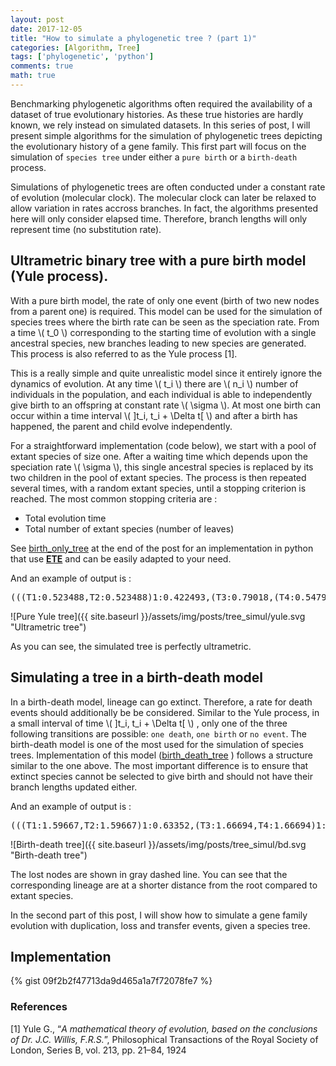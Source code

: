 ```yaml
---
layout: post
date: 2017-12-05
title: "How to simulate a phylogenetic tree ? (part 1)"
categories: [Algorithm, Tree]
tags: ['phylogenetic', 'python']
comments: true
math: true
---
```


Benchmarking phylogenetic algorithms often required the availability of a dataset of true evolutionary histories. As these true histories are hardly known, we rely instead on simulated datasets. In this series of post, I will present simple algorithms for the simulation of phylogenetic trees depicting the evolutionary history of a gene family. This first part will focus on the simulation of `species tree` under either a `pure birth` or a `birth-death` process.

Simulations of phylogenetic trees are often conducted under a constant rate of evolution (molecular clock). The molecular clock can later be relaxed to allow variation in rates accross branches. In fact, the algorithms presented here will only consider elapsed time. Therefore, branch lengths will only represent time (no substitution rate). 

## Ultrametric binary tree with a pure birth model (Yule process).

With a pure birth model, the rate of only one event (birth of two new nodes from a parent one) is required. This model can be used for the simulation of species trees where the birth rate can be seen as the speciation rate. From a time \\( t_0 \\) corresponding to the starting time of evolution with a single ancestral species, new branches leading to new species are generated. This process is also referred to as the Yule process [1]. 

This is a really simple and quite unrealistic model since it entirely ignore the dynamics of evolution. At any time \\( t_i \\) there are \\( n_i \\) number of individuals in the population, and each individual is able to independently give birth to an offspring at constant rate \\( \sigma \\). At most one birth can occur within a time interval  \\( ]t_i, t_i + \Delta t[ \\) and after a birth has happened, the parent and child evolve independently.

<div id="yule-process">
</div>

For a straightforward implementation (code below), we start with a pool of extant species of size one. After a waiting time which depends upon the speciation rate \\( \sigma \\), this single ancestral species is replaced by its two children in the pool of extant species. The process is then repeated several times, with a random extant species, until a stopping criterion is reached. The most common stopping criteria are : 

- Total evolution time
- Total number of extant species (number of leaves)

See <a href="#file-posts/tree_simul-py-L19">birth_only_tree</a> at the end of the post for an implementation in python that use <strong><a href="http://etetoolkit.org">ETE</a></strong> and can be easily adapted to your need.

And an example of output is :

<pre>(((T1:0.523488,T2:0.523488)1:0.422493,(T3:0.79018,(T4:0.547927,T5:0.547927)1:0.242252)1:0.155801)1:0.294638,(T6:1.12469,T7:1.12469)1:0.115934);</pre>

![Pure Yule tree]({{ site.baseurl }}/assets/img/posts/tree_simul/yule.svg "Ultrametric tree")


As you can see, the simulated tree is perfectly ultrametric.

## Simulating a tree in a birth-death model

In a birth-death model, lineage can go extinct. Therefore, a rate for death events should additionally be be considered. Similar to the Yule process, in a small interval of time \\( ]t_i, t_i + \Delta t[ \\) , only one of the three following transitions are possible: `one death`, `one birth` or `no event`. 
The birth-death model is one of the most used for the simulation of species trees. Implementation of this model (<a href="#file-posts/tree_simul-py-L84">birth_death_tree</a> ) follows a structure similar to the one above. The most important difference is to ensure that extinct species cannot be selected to give birth and should not have their branch lengths updated either. 

And an example of output is :

<pre>(((T1:1.59667,T2:1.59667)1:0.63352,(T3:1.66694,T4:1.66694)1:0.563248)1:1.12677,(:1.27368,:0.239961)1:0.268062);</pre>

![Birth-death tree]({{ site.baseurl }}/assets/img/posts/tree_simul/bd.svg "Birth-death tree")

The lost nodes are shown in gray dashed line. You can see that the corresponding lineage are at a shorter distance from the root compared to extant species. 

In the second part of this post, I will show how to simulate a gene family evolution  with duplication, loss and transfer events, given a species tree. 

## Implementation


{% gist 09f2b2f47713da9d465a1a7f72078fe7 %}


### References

[1] Yule G., “<em>A mathematical theory of evolution, based on the conclusions of Dr. J.C. Willis, F.R.S.</em>”, Philosophical Transactions of the Royal Society of London, Series B, vol. 213, pp. 21–84, 1924

<style type="text/css">

.node circle {
  fill: #999;
}

.link {
  fill: none;
  stroke: #555;
  stroke-opacity: 0.4;
  stroke-width: 1.5px;
}
</style>

<script src="http://d3js.org/d3.v4.min.js"></script>
<script type="text/javascript">

// set the dimensions and margins of the diagram
var margin = {top: 40, right: 50, bottom: 40, left: 50},
    width = 550 - margin.left - margin.right,
    height = 350 - margin.top - margin.bottom;

var sfid = 10, i = 0;
var root = {id:i, name:"root", parent:null},
    leaves = [root],
    tree = d3.cluster().size([width, height]);
    duration = 1200,
    timer = setInterval(update, duration);

var svg = d3.select("#yule-process").append("svg")
      .attr("width", width + margin.left + margin.right)
      .attr("height", height + margin.top + margin.bottom),
    g = svg.append("g")
      .attr("transform",
            "translate(" + margin.left + "," + margin.top + ")");

var nodes = d3.hierarchy(root);
    nodes = tree(nodes);

root.x0 = width /2;
root.y0 = 0

g.selectAll("circle")
    .data(tree(nodes))
  .enter().append("svg:circle")
    .attr("class", "node")
    .attr("r", 10)
    .attr("cx", x)
    .attr("cy", y);

function update() {
  if (leaves.length >= 5){
    root = {id:i, name:"root", parent:null};
    leaves = [root];
    data = [root];
    nodes = d3.hierarchy(root);
    nodes = tree(nodes);
root.x0 = width /2;
root.y0 = 0
  g.selectAll("circle").remove()

  g.selectAll("path.link").remove();

g.selectAll("circle")
    .data(tree(nodes))
  .enter().append("svg:circle")
    .attr("class", "node")
    .attr("r", 10)
    .attr("cx", x)
    .attr("cy", y);

  }
  // Add a new datum to a random parent.
  // Add a new datum to a random parent.
  var source_pos = ~~(Math.random() * leaves.length),   source = leaves[source_pos];
  
  var d1 = {id:++i, parent:source} , d2 ={parent:source, id:++i};
  
  source.children = [d1, d2]
  leaves.splice(source_pos,1);
  leaves.push(d1);
  leaves.push(d2);

  
  // Compute the new tree layout. We'll stash the old layout in the data.
  nodes = d3.hierarchy(root);
  tree(nodes)
var node = g.selectAll(".node")
    .data(nodes.descendants(), nodeId)
  
node.enter().append("svg:circle")
      .attr("class", "node")

      .attr("r", 10)
      .attr("cx", function(d) { if(d.parent) return d.parent.data.x0; else return root.x0; })
      .attr("cy", function(d) { if(d.parent) return d.parent.data.y0; else return root.y0; })
  .attr("fill", "blue")
    .transition()

      .duration(1000)
      .attr("fill", "black")
      .attr("cx", x)
      .attr("cy", y);

  node.exit().remove();

  // Transition nodes to their new position.
  node.transition()
      .duration(1000)
      .attr("cx", x)
      .attr("cy", y);

// adds each node as a group
var link = g.selectAll("path.link")
      .data(nodes.links());

  // Enter any new links at the parent's previous position.
  link.enter().insert("path", "circle")
      .attr("class", "link")
      .attr("d", function(d) {
        var o = {x: d.source.data.x0, y: d.source.data.y0};
        return diagonal(o, o);      
      })
    .transition()
      .duration(1000)
      .attr("d", function(d) { return diagonal(d.source, d.target);})

  // Transition links to their new position.
  link.transition()
      .duration(1000)
      .attr("d", function(d) { return diagonal(d.source, d.target);})

}


function diagonal(d, p) {

  return "M" + d.x + "," + d.y
         + "C" + d.x + "," + (d.y + p.y) / 2
         + " " + p.x + "," +  (d.y + p.y) / 2
         + " " + p.x + "," + p.y;
  }

function x(d) {
  return d.data.x0 = d.x;
}

function y(d) {
  return d.data.y0 = d.y;
}

function nodeId(d) {
  return d.data.id;
}


</script>
